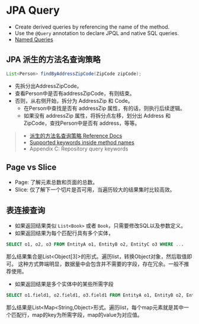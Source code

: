 # JPA Query

- Create derived queries by referencing the name of the method.
- Use the `@Query` annotation to declare JPQL and native SQL queries.
- [Named Queries](.\NamingQueries.md)

## JPA 派生的方法名查询策略
```java
List<Person> findByAddressZipCode(ZipCode zipCode);
```
- 先拆分出AddressZipCode。
- 查看Person中是否有addressZipCode，有则结束。
- 否则，从右侧开始，拆分为 AddressZip 和 Code。
  - 在Person中查找是否有 addressZip 属性，有的话，则执行后续逻辑。
  - 如果没有 addressZip 属性，将拆分点左移，划分出 Address 和 ZipCode，查找Person中是否有 address，等等。

> - [派生的方法名查询策略 Reference Docs](https://docs.spring.io/spring-data/jpa/docs/2.3.0.RELEASE/reference/html/#repositories.query-methods.query-property-expressions)
> - [Supported keywords inside method names](https://docs.spring.io/spring-data/jpa/docs/2.3.0.RELEASE/reference/html/#jpa.query-methods.query-creation)
> - Appendix C: Repository query keywords

## Page vs Slice
- Page: 了解元素总数和页面的总数。
- Slice: 仅了解下一个切片是否可用，当遍历较大的结果集时比较高效。

## 表连接查询
- 如果返回结果类似 `List<Book>` 或者 `Book`，只需要修改SQL以及参数定义。
- 如果返回结果为每个匹配行具有多个实体，
```sql
SELECT o1, o2, o3 FROM EntityA o1, EntityB o2, EntityC o3 WHERE ...
```
那么结果集合是List<Object[3]>的形式。遍历list，转换Object对象，然后取值即可。
这种方式弊端明显，数据量中会包含并不需要的字段，存在冗余。一般不推荐使用。

- 如果返回结果是多个实体中的某些所需字段
```sql
SELECT o1.field1, o2.field1, o3.field1 FROM EntityA o1, EntityB o2, EntityC o3 WHERE ...
```
那么结果是List<Map<String,Object>形式。遍历list，每个map元素就是其中一个匹配行，map的key为所需字段，map的value为对应值。
